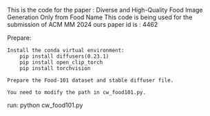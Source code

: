 This is the code for the paper : Diverse and High-Quality Food Image Generation Only from Food Name
This code is being used for the submission of ACM MM 2024
ours paper id is : 4462


Prepare:	

	Install the conda virtual environment:
		pip install diffusers(0.23.1)
		pip install open_clip_torch
		pip install torchvision

	Prepare the Food-101 dataset and stable diffuser file.

	You need to modify the path in cw_food101.py.

run:
	python cw_food101.py
	
	